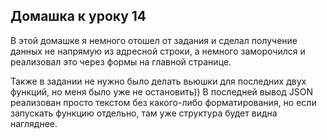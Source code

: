 ## Домашка к уроку 14

В этой домашке я немного отошел от задания и сделал получение данных не 
напрямую из адресной строки, а немного заморочился и реализовал это через
формы на главной странице.

Также в задании не нужно было делать вьюшки для последних двух функций,
но меня было уже не остановить)) В последней вывод JSON реализован просто
текстом без какого-либо форматирования, но если запускать функцию отдельно,
там уже структура будет видна нагляднее.
